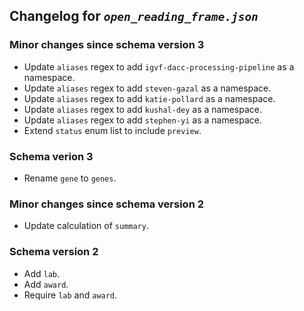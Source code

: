 ## Changelog for *`open_reading_frame.json`*

### Minor changes since schema version 3

* Update `aliases` regex to add `igvf-dacc-processing-pipeline` as a namespace.
* Update `aliases` regex to add `steven-gazal` as a namespace.
* Update `aliases` regex to add `katie-pollard` as a namespace.
* Update `aliases` regex to add `kushal-dey` as a namespace.
* Update `aliases` regex to add `stephen-yi` as a namespace.
* Extend `status` enum list to include `preview`.

### Schema verion 3

* Rename `gene` to `genes`.

### Minor changes since schema version 2

* Update calculation of `summary`.

### Schema version 2

* Add `lab`.
* Add `award`.
* Require `lab` and `award`.
